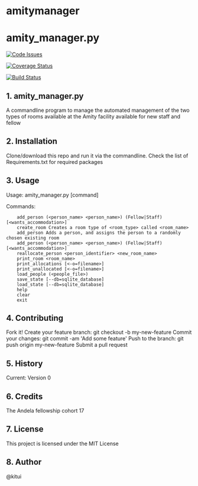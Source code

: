 # amitymanager
# amity_manager.py

[![Code Issues](https://www.quantifiedcode.com/api/v1/project/57db3d31e7774dafbf64944faefdcce8/badge.svg)](https://www.quantifiedcode.com/app/project/57db3d31e7774dafbf64944faefdcce8)

[![Coverage Status](https://coveralls.io/repos/github/kitui/dojomanager/badge.svg?branch=master)](https://coveralls.io/github/kitui/dojomanager?branch=master)

[![Build Status](https://travis-ci.org/kitui/dojomanager.svg?branch=master)](https://travis-ci.org/kitui/dojomanager)

## 1. amity_manager.py

A commandline program to manage the automated management of the two types of rooms available at the Amity facility available for new staff and fellow

## 2. Installation

Clone/download this repo and run it via the commandline. Check the list of Requirements.txt for required packages

## 3. Usage

Usage: amity_manager.py [command]

Commands:
```
    add_person (<person_name> <person_name>) (Fellow|Staff) [<wants_accommodation>]
    create_room Creates a room type of <room_type> called <room_name>
    add_person Adds a person, and assigns the person to a randomly chosen existing room
    add_person (<person_name> <person_name>) (Fellow|Staff) [<wants_accommodation>]
    reallocate_person <person_identifier> <new_room_name>
    print_room <room_name>
    print_allocations [<-o=filename>]
    print_unallocated [<-o=filename>]
    load_people (<people_file>)
    save_state [--db=sqlite_database]​
    load_state [--db=sqlite_database]​
    help
    clear
    exit
```
## 4. Contributing

Fork it!
Create your feature branch: git checkout -b my-new-feature
Commit your changes: git commit -am 'Add some feature'
Push to the branch: git push origin my-new-feature
Submit a pull request

## 5. History

Current: Version 0

## 6. Credits

The Andela fellowship cohort 17

## 7. License

This project is licensed under the MIT License

## 8. Author

@kitui